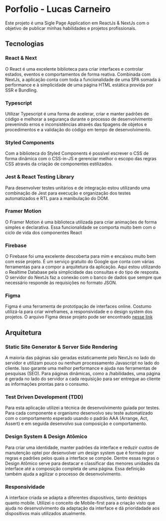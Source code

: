 # Porfolio - Lucas Carneiro

Este projeto é uma Sigle Page Application em ReactJs & NextJs com o objetivo de publicar minhas habilidades e projetos profissionais.

## Tecnologias

### React & Next
O React é uma excelente biblioteca para criar interfaces e controlar estados, eventos e comportamentos de forma reativa. Combinada com NextJs, a aplicação conta com toda a funcionalidade de uma SPA somada à performance e à simplicidade de uma página HTML estática provida por SSR e Bundling.

### Typescript
Utilizar Typescript é uma forma de acelerar, criar e manter padrões de código e melhorar a segurança durante o processo de desenvolvimento prevenindo erros e inconsistências através das tipagens de objetos e procedimentos e a validação do código em tempo de desenvolvimento.

### Styled Components
Com a biblioteca do Styled Components é possível escrever o CSS de forma dinâmica com o CSS-in-JS e gerenciar melhor o escopo das regras CSS através da criação de componentes estilizados.

### Jest & React Testing Library
Para desenvolver testes unitários e de integração estou utilizando uma combinação de Jest para execução e organização dos testes automatizados e RTL para a manibulação do DOM.

### Framer Motion
O Framer Motion é uma biblioteca utilizada para criar animações de forma simples e declarativa. Essa funcionalidade se comporta muito bem com o ciclo de vida dos componentes React

### Firebase
O Firebase foi uma excelente descoberta para mim e encaixou muito bem com esse projeto. É um serviço gratuito do Google que conta com várias ferramentas para a compor a arquitetura da aplicação. Aqui estou utilizando o Realtime Database pela simplicidade das consultas e do tipo de resposta. O servidor do NextJs faz a conexão com o banco de dados que sempre que necessário responde às requisições no formato JSON.

### Figma
Figma é uma ferramenta de prototipação de interfaces online. Costumo utilizá-la para criar wireframes, a responsividade e o design system dos projetos. O arquivo Figma desse projeto pode ser encontrado [nesse link](https://www.figma.com/file/GuB4vAjPTKDcYVTfqfBwXv/Portfolio?node-id=138%3A28)

## Arquitetura
### Static Site Generator & Server Side Rendering
A maioria das páginas são geradas estaticamente pelo NextJs no lado do servidor e utilizam pouco ou nenhum processamento Javascript no lado do cliente. Isso garante uma melhor performance e ajuda nas ferramentas de pesquisas (SEO). Para páginas dinâmicas, como a /habilidades, uma página é gerada no lado do servidor a cada requisição para ser entregue ao cliente as informações prontas para o consumo.

### Test Driven Development (TDD)
Para esta aplicação utilizei a técnica de desenvolvimento guiada por testes. Para cada componente e organismo desenvolvo seu teste automatizado com o comportamento esperado usando o padrão AAA (Arrange, Act, Assert) e em seguida desenvolvo sua composição e comportamento.

### Design System & Design Atômico
Para criar uma identidade, manter padrões da interface e reduzir custos de manutenção optei por desenvolver um design system que é formado por regras e padrões pelos quais a interface se compõe. Dentre essas regras o Design Atômico serve para destacar e classificar das menores unidades da interface até a composição completa de uma página. Essa definição também ajuda a agilizar o processo de desenvolvimento.

### Responsividade
A interface criada se adapta a diferentes dispositivos, tanto desktops quanto mobile. Utilizei o conceito de Mobile-first para a criação visto que ajuda no desenvolvimento da adaptação da interface e dá prioridadade aos dispositivos mais utilizados atualmente.